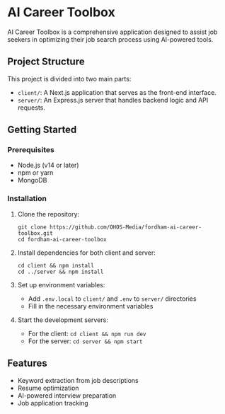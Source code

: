 # AI Career Toolbox

AI Career Toolbox is a comprehensive application designed to assist job seekers in optimizing their job search process using AI-powered tools.

## Project Structure

This project is divided into two main parts:

- `client/`: A Next.js application that serves as the front-end interface.
- `server/`: An Express.js server that handles backend logic and API requests.

## Getting Started

### Prerequisites

- Node.js (v14 or later)
- npm or yarn
- MongoDB

### Installation

1. Clone the repository:

   ```
   git clone https://github.com/OHOS-Media/fordham-ai-career-toolbox.git
   cd fordham-ai-career-toolbox
   ```

2. Install dependencies for both client and server:

   ```
   cd client && npm install
   cd ../server && npm install
   ```

3. Set up environment variables:

   - Add `.env.local` to `client/` and `.env` to `server/` directories
   - Fill in the necessary environment variables

4. Start the development servers:
   - For the client: `cd client && npm run dev`
   - For the server: `cd server && npm start`

## Features

- Keyword extraction from job descriptions
- Resume optimization
- AI-powered interview preparation
- Job application tracking

<!-- ## Contributing

Please read [CONTRIBUTING.md](CONTRIBUTING.md) for details on our code of conduct and the process for submitting pull requests.

## License

This project is licensed under the MIT License - see the [LICENSE.md](LICENSE.md) file for details. -->
